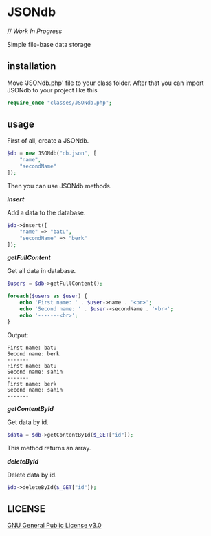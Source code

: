 # JSONdb
// *Work In Progress*

Simple file-base data storage

## installation
Move 'JSONdb.php' file to your class folder. After that you can import JSONdb to your project like this

```php
require_once "classes/JSONdb.php";
```

## usage
First of all, create a JSONdb.
```php
$db = new JSONdb("db.json", [
	"name",
	"secondName"
]);
```
Then you can use JSONdb methods.

***insert***

Add a data to the database.
```php
$db->insert([
	"name" => "batu",
	"secondName" => "berk"
]);
```
***getFullContent***

Get all data in database.
```php
$users = $db->getFullContent();

foreach($users as $user) {
    echo 'First name: ' . $user->name . '<br>';
    echo 'Second name: ' . $user->secondName . '<br>';
    echo '-------<br>';
}
```
Output:
```
First name: batu
Second name: berk
-------
First name: batu
Second name: sahin
-------
First name: berk
Second name: sahin
-------
```

***getContentById***

Get data by id.
```php
$data = $db->getContentById($_GET["id"]);
```
This method returns an array.

***deleteById***

Delete data by id.
```php
$db->deleteById($_GET["id"]);
```

## LICENSE
[GNU General Public License v3.0](https://github.com/batuberksahin/JSONdb/blob/master/LICENSE)
